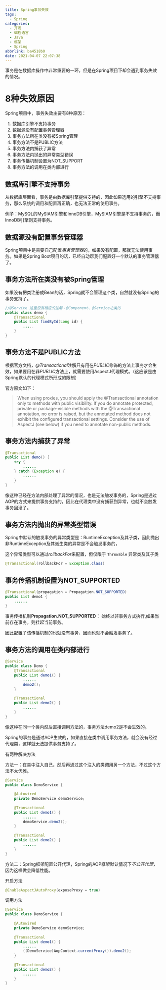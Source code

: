```yaml
---
title: Spring事务失效
tags:
  - Spring
categories:
  - 开发
  - 编程语言
  - Java
  - 框架
  - Spring
abbrlink: ba4518b0
date: 2021-04-07 22:07:38
---
```





事务是在数据库操作中非常重要的一环，但是在Spring项目下却会遇到事务失效的情况。



<!-- more -->



# 8种失效原因

Spring项目中，事务失效主要有8种原因：

1. 数据库引擎不支持事务
2. 数据源没有配置事务管理器
3. 事务方法所在类没有被Spring管理
4. 事务方法不是PUBLIC方法
5. 事务方法内捕获了异常
6. 事务方法内抛出的异常类型错误
7. 事务传播机制设置为NOT_SUPPORT
8. 事务方法的调用在类内部进行



## 数据库引擎不支持事务

从数据库层面看，事务是由数据库引擎提供支持的，因此如果选用的引擎不支持事务，那么系统的调用和配置再正确，也无法正常的使用事务。

例子：MySQL的MySIAM引擎和InnoDB引擎，MySIAM引擎是不支持事务的，而InnoDB引擎则支持事务。



## 数据源没有配置事务管理器

Spring项目中是需要自己配置*事务管理器*的，如果没有配置，那就无法使用事务。如果是Spring Boot项目的话，已经自动帮我们配置好一个默认的事务管理器了。



## 事务方法所在类没有被Spring管理

如果没有把类注册成Bean的话，Spring就不会管理这个类，自然就没有Spring的事务支持了。

``` java
//@Service 这里没有相应的注解：@Component、@Service之类的
public class demo {
    @Transactional
    public List findById(Long id) {
        .....
    }
}
```



## 事务方法不是PUBLIC方法

根据官方文档，*@Transactional*注解只有用在*PUBLIC*修饰的方法上事务才会生效，如果要用在非*PUBLIC*方法上，就需要使用AspectJ代理模式。（这应该是由Spring默认的代理模式所形成的限制）

官方原文如下：

> When using proxies, you should apply the @Transactional annotation only to methods with public visibility. If you do annotate protected, private or package-visible methods with the @Transactional annotation, no error is raised, but the annotated method does not exhibit the configured transactional settings. Consider the use of AspectJ (see below) if you need to annotate non-public methods.



## 事务方法内捕获了异常

``` java
@Transactional
public List demo() {
    try {
        ......
    } catch (Exception e) {
        ......
    }
}
```

像这种已经在方法内部处理了异常的情况，也是无法触发事务的，Spring是通过AOP的方式来提供事务支持的，因此在代理类中没有捕获到异常，也就不会触发事务回滚了。



## 事务方法内抛出的异常类型错误

Spring中默认的触发事务的异常类型是：RuntimeException及其子类，因此抛出非RuntimeException及其派生类的异常是不会触发事务的，

这个异常类型可以通过*rollbackFor*来配置，但仅限于 `Throwable` 异常类及其子类

``` java
@Transactional(rollbackFor = Exception.class)
```



## 事务传播机制设置为NOT_SUPPORTED

``` java 
@Transactional(propagation = Propagation.NOT_SUPPORTED)
public List demo1 {
    ......
}
```

事务传播机制**Propagation.NOT_SUPPORTED：** 始终以非事务方式执行,如果当前存在事务，则挂起当前事务。

因此配置了该传播机制的也就没有事务，因而也就不会触发事务了。



## 事务方法的调用在类内部进行

``` java
@Service
public class Demo {
    @Transactional
    public List demo1() {
        ......
        demo2();
    }
    
    @Transactional
    public List demo2() {
        ......
    }
}
```

像这种在同一个类内然后直接调用方法的，事务方法demo2是不会生效的。

Spring的事务是通过AOP生效的，如果直接在类中调用事务方法，就会没有经过代理类，这样就无法提供事务支持了。

有两种解决方法

方法一：在类中注入自己，然后再通过这个注入的类调用另一个方法，不过这个方法不太优雅。

``` java
@Service
public class DemoService {
    
    @Autowired
    private DemoService demoService;
    
    @Transactional
    public List demo1() {
        ......
        demoService.demo2();
    }
    
    @Transactional
    public List demo2() {
        ......
    }
}
```

方法二：Spring框架配置公开代理，Spring的AOP框架默认情况下*不公开代理*，因为这样做会降低性能。

开启方法

``` java
@EnableAspectJAutoProxy(exposeProxy = true)
```

调用方法

``` java
@Service
public class DemoService {
    
    @Autowired
    private DemoService demoService;
    
    @Transactional
    public List demo1() {
        ......
        ((DemoService)AopContext.currentProxy()).demo2();
    }
    
    @Transactional
    public List demo2() {
        ......
    }
}
```





